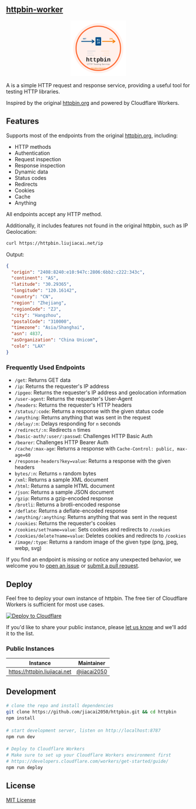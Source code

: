 ## [httpbin-worker](https://github.com/jiacai2050/httpbin)

<p align="center">
  <a href="https://httpbin.liujiacai.net/"><img src="docs/logo.svg" width="30%" /></a>
</p>

A is a simple HTTP request and response service, providing a useful tool for testing HTTP libraries.

Inspired by the original [httpbin.org](https://httpbin.org) and powered by Cloudflare Workers.

## Features

Supports most of the endpoints from the original [httpbin.org](https://httpbin.org), including:

- HTTP methods
- Authentication
- Request inspection
- Response inspection
- Dynamic data
- Status codes
- Redirects
- Cookies
- Cache
- Anything

All endpoints accept any HTTP method.

Additionally, it includes features not found in the original httpbin, such as IP Geolocation:

```bash
curl https://httpbin.liujiacai.net/ip
```

Output:

```json
{
  "origin": "2408:8240:e10:947c:2806:6bb2:c222:343c",
  "continent": "AS",
  "latitude": "30.29365",
  "longitude": "120.16142",
  "country": "CN",
  "region": "Zhejiang",
  "regionCode": "ZJ",
  "city": "Hangzhou",
  "postalCode": "310000",
  "timezone": "Asia/Shanghai",
  "asn": 4837,
  "asOrganization": "China Unicom",
  "colo": "LAX"
}
```

### Frequently Used Endpoints

- `/get`: Returns GET data
- `/ip`: Returns the requester's IP address
- `/ipgeo`: Returns the requester's IP address and geolocation information
- `/user-agent`: Returns the requester's User-Agent
- `/headers`: Returns the requester's HTTP headers
- `/status/:code`: Returns a response with the given status code
- `/anything`: Returns anything that was sent in the request
- `/delay/:n`: Delays responding for `n` seconds
- `/redirect/:n`: Redirects `n` times
- `/basic-auth/:user/:passwd`: Challenges HTTP Basic Auth
- `/bearer`: Challenges HTTP Bearer Auth
- `/cache/:max-age`: Returns a response with `Cache-Control: public, max-age=60`
- `/response-headers?key=value`: Returns a response with the given headers
- `bytes/:n`: Returns `n` random bytes
- `/xml`: Returns a sample XML document
- `/html`: Returns a sample HTML document
- `/json`: Returns a sample JSON document
- `/gzip`: Returns a gzip-encoded response
- `/brotli`: Returns a brotli-encoded response
- `/deflate`: Returns a deflate-encoded response
- `/anything/:anything`: Returns anything that was sent in the request
- `/cookies`: Returns the requester's cookies
- `/cookies/set?name=value`: Sets cookies and redirects to `/cookies`
- `/cookies/delete?name=value`: Deletes cookies and redirects to `/cookies`
- `/image/:type`: Returns a random image of the given type (png, jpeg, webp, svg)

If you find an endpoint is missing or notice any unexpected behavior, we welcome you to [open an issue](https://github.com/jiacai2050/httpbin/issues) or [submit a pull request](https://github.com/jiacai2050/httpbin/pulls).

## Deploy

Feel free to deploy your own instance of httpbin. The free tier of Cloudflare Workers is sufficient for most use cases.

[![Deploy to Cloudflare](https://deploy.workers.cloudflare.com/button)](https://deploy.workers.cloudflare.com/?url=https://github.com/jiacai2050/httpbin)

If you'd like to share your public instance, please [let us know](https://github.com/jiacai2050/httpbin/discussions/4) and we'll add it to the list.

### Public Instances

| Instance                        | Maintainer                                   |
| ------------------------------- | -------------------------------------------- |
| <https://httpbin.liujiacai.net> | [@jiacai2050](https://github.com/jiacai2050) |

## Development

```bash
# clone the repo and install dependencies
git clone https://github.com/jiacai2050/httpbin.git && cd httpbin
npm install

# start development server, listen on http://localhost:8787
npm run dev

# Deploy to Cloudflare Workers
# Make sure to set up your Cloudflare Workers environment first
# https://developers.cloudflare.com/workers/get-started/guide/
npm run deploy
```

## License

[MIT License](LICENSE)
